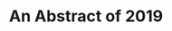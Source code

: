 ---
layout: post
issue: Issue 1, Janurary 2020 
title: An Abstract of 2019
event_date: 01-01-2020
categories: newsletter
img: issue1.jpeg
link: 
---